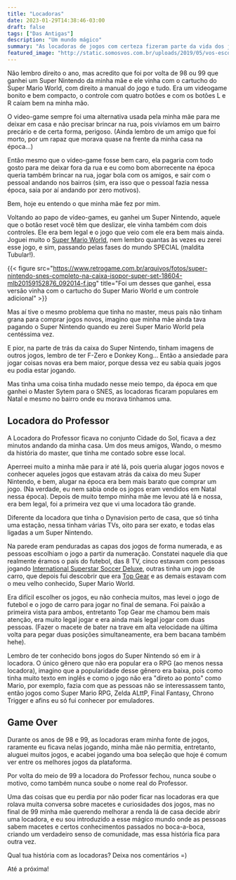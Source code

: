```yaml
---
title: "Locadoras"
date: 2023-01-29T14:38:46-03:00
draft: false
tags: ["Das Antigas"]
description: "Um mundo mágico"
summary: "As locadoras de jogos com certeza fizeram parte da vida dos jogadores, seja para alugar algumas horas no local ou alugar um game para levar para casa."
featured_image: "http://static.somosvos.com.br/uploads/2019/05/vos-escondidinho-hamilton-games-46.jpg"
---
```


Não lembro direito o ano, mas acredito que foi por volta de 98 ou 99 que ganhei um Super Nintendo da minha mãe e ele vinha com o cartucho do Super Mario World, com direito a manual do jogo e tudo. Era um videogame bonito e bem compacto, o controle com quatro botões e com os botões L e R caíam bem na minha mão.

O video-game sempre foi uma alternativa usada pela minha mãe para me deixar em casa e não precisar brincar na rua, pois vivíamos em um bairro precário e de certa forma, perigoso. (Ainda lembro de um amigo que foi morto, por um rapaz que morava quase na frente da minha casa na época...) 

Então mesmo que o vídeo-game fosse bem caro, ela pagaria com todo gosto para me deixar fora da rua e eu como bom aborrecente na época queria também brincar na rua, jogar bola com os amigos, e sair com o pessoal andando nos bairros (sim, era isso que o pessoal fazia nessa época, saia por aí andando por zero motivos).

Bem, hoje eu entendo o que minha mãe fez por mim.

Voltando ao papo de vídeo-games, eu ganhei um Super Nintendo, aquele que o botão reset você têm que deslizar, ele vinha também com dois controles. Ele era bem legal e o jogo que veio com ele era bem mais ainda. Joguei muito o [Super Mario World](https://pt.wikipedia.org/wiki/Super_Mario_World), nem lembro quantas às vezes eu zerei esse jogo, e sim, passando pelas fases do mundo SPECIAL (maldita Tubular!).

{{< figure src="https://www.retrogame.com.br/arquivos/fotos/super-nintendo-snes-completo-na-caixa-isopor-super-set-18604-mlb20159152876_092014-f.jpg" title="Foi um desses que ganhei, essa versão vinha com o cartucho do Super Mario World e um controle adicional" >}}

Mas aí tive o mesmo problema que tinha no master, meus pais não tinham grana para comprar jogos novos, imagino que minha mãe ainda tava pagando o Super Nintendo quando eu zerei Super Mario World pela centéssima vez. 

E pior, na parte de trás da caixa do Super Nintendo, tinham imagens de outros jogos, lembro de ter F-Zero e Donkey Kong... Então a ansiedade para jogar coisas novas era bem maior, porque dessa vez eu sabia quais jogos eu podia estar jogando.

Mas tinha uma coisa tinha mudado nesse meio tempo, da época em que ganhei o Master Sytem para o SNES, as locadoras ficaram populares em Natal e mesmo no bairro onde eu morava tinhamos uma. 

## Locadora do Professor

A Locadora do Professor ficava no conjunto Cidade do Sol, ficava a dez minutos andando da minha casa. Um dos meus amigos, Wando, o mesmo da história do master, que tinha me contado sobre esse local.

Aperreei muito a minha mãe para ir até lá, pois queria alugar jogos novos e conhecer aqueles jogos que estavam atrás da caixa do meu Super Nintendo, e bem, alugar na época era bem mais barato que comprar um jogo. (Na verdade, eu nem sabia onde os jogos eram vendidos em Natal nessa época). Depois de muito tempo minha mãe me levou até lá e nossa, era bem legal, foi a primeira vez que vi uma locadora tão grande.

Diferente da locadora que tinha o Dynavision perto de casa, que só tinha uma estação, nessa tinham várias TVs, oito para ser exato, e todas elas ligadas a um Super Nintendo. 

Na parede eram penduradas as capas dos jogos de forma numerada, e as pessoas escolhiam o jogo a partir da numeração. Constatei naquele dia que realmente éramos o país do futebol, das 8 TV, cinco estavam com pessoas jogando [International Superstar Soccer Deluxe](https://pt.wikipedia.org/wiki/International_Superstar_Soccer_Deluxe), outras tinha um jogo de carro, que depois fui descobrir que era [Top Gear](https://pt.wikipedia.org/wiki/Top_Gear_(jogo_eletr%C3%B4nico)) e as demais estavam com o meu velho conhecido, Super Mario World. 

Era difícil escolher os jogos, eu não conhecia muitos, mas levei o jogo de futebol e o jogo de carro para jogar no final de semana. Foi paixão a primeira vista para ambos, entretanto Top Gear me chamou bem mais atenção, era muito legal jogar e era ainda mais legal jogar com duas pessoas. (Fazer o macete de bater na trave em alta velocidade na última volta para pegar duas posições simultaneamente, era bem bacana também hehe).

Lembro de ter conhecido bons jogos do Super Nintendo só em ir à locadora. O único gênero que não era popular era o RPG (ao menos nessa locadora), imagino que a popularidade desse gênero era baixa, pois como tinha muito texto em inglês e como o jogo não era "direto ao ponto" como Mario, por exemplo, fazia com que as pessoas não se interessassem tanto, então jogos como Super Mario RPG, Zelda ALttP, Final Fantasy, Chrono Trigger e afins eu só fui conhecer por emuladores.

## Game Over

Durante os anos de 98 e 99, as locadoras eram minha fonte de jogos, raramente eu ficava nelas jogando, minha mãe não permitia, entretanto, aluguei muitos jogos, e acabei jogando uma boa seleção que hoje é comum ver entre os melhores jogos da plataforma.

Por volta do meio de 99 a locadora do Professor fechou, nunca soube o motivo, como também nunca soube o nome real do Professor.

Uma das coisas que eu perdia por não poder ficar nas locadoras era que rolava muita conversa sobre macetes e curiosidades dos jogos, mas no final de 99 minha mãe querendo melhorar a renda lá de casa decide abrir uma locadora, e eu sou introduzido a esse mágico mundo onde as pessoas sabem macetes e certos conhecimentos passados no boca-a-boca, criando um verdadeiro senso de comunidade, mas essa história fica para outra vez.

Qual tua história com as locadoras? Deixa nos comentários =)

Até a próxima!
